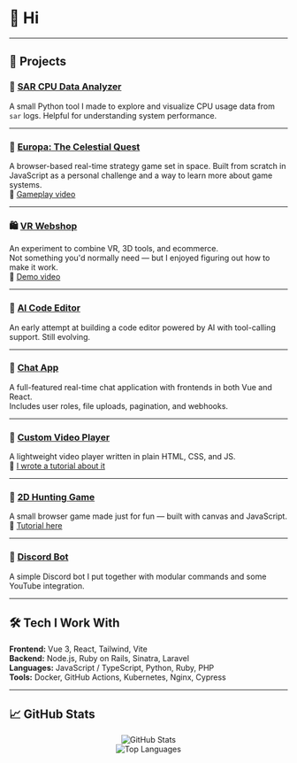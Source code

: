 # 👋 Hi

---

## 🧪 Projects

### 🧠 [SAR CPU Data Analyzer](https://github.com/niiicolai/sar-cpu-data-analyzer)  
A small Python tool I made to explore and visualize CPU usage data from `sar` logs. Helpful for understanding system performance.

---

### 🌌 [Europa: The Celestial Quest](https://github.com/niiicolai-apps/europa-celestial-quest)  
A browser-based real-time strategy game set in space. Built from scratch in JavaScript as a personal challenge and a way to learn more about game systems.  
🎥 [Gameplay video](https://www.youtube.com/watch?v=gc0yM8eqkV0)

---

### 🛍️ [VR Webshop](https://github.com/VR-web-shop)  
An experiment to combine VR, 3D tools, and ecommerce.  
Not something you'd normally need — but I enjoyed figuring out how to make it work.  
🎥 [Demo video](https://www.youtube.com/watch?v=gZ16FViAOOE)

---

### 🤖 [AI Code Editor](https://github.com/niiicolai/ai-editor)  
An early attempt at building a code editor powered by AI with tool-calling support. Still evolving.

---

### 💬 [Chat App](https://github.com/niiicolai/chat-app)  
A full-featured real-time chat application with frontends in both Vue and React.  
Includes user roles, file uploads, pagination, and webhooks.

---

### 🎥 [Custom Video Player](https://github.com/niiicolai/video-player)  
A lightweight video player written in plain HTML, CSS, and JS.  
📖 [I wrote a tutorial about it](https://medium.com/better-programming/a-tutorial-to-the-html-video-element-b8b9a4bf2f76)

---

### 🦌 [2D Hunting Game](https://github.com/niiicolai/2d-hunting-game)  
A small browser game made just for fun — built with canvas and JavaScript.  
📖 [Tutorial here](https://medium.com/better-programming/create-a-simple-2d-hunting-game-with-javascript-and-html-1cb78e01a69e)

---

### 🤖 [Discord Bot](https://github.com/niiicolai/discord-bot)  
A simple Discord bot I put together with modular commands and some YouTube integration.

---

## 🛠️ Tech I Work With

**Frontend:** Vue 3, React, Tailwind, Vite  
**Backend:** Node.js, Ruby on Rails, Sinatra, Laravel  
**Languages:** JavaScript / TypeScript, Python, Ruby, PHP  
**Tools:** Docker, GitHub Actions, Kubernetes, Nginx, Cypress

---

## 📈 GitHub Stats

<p align="center">
  <img src="https://github-readme-stats.vercel.app/api?username=niiicolai&show_icons=true&theme=gruvbox" alt="GitHub Stats" />
  <br/>
  <img src="https://github-readme-stats.vercel.app/api/top-langs/?username=niiicolai&layout=compact&theme=gruvbox" alt="Top Languages" />
</p>
